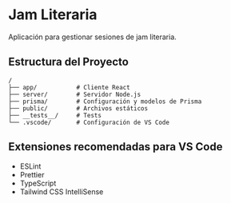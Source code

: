 # Jam Literaria

Aplicación para gestionar sesiones de jam literaria.

## Estructura del Proyecto

```
/
├── app/           # Cliente React
├── server/        # Servidor Node.js
├── prisma/        # Configuración y modelos de Prisma
├── public/        # Archivos estáticos
├── __tests__/     # Tests
└── .vscode/       # Configuración de VS Code
```

## Extensiones recomendadas para VS Code

- ESLint
- Prettier
- TypeScript
- Tailwind CSS IntelliSense 